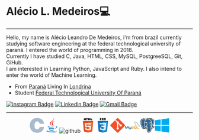 # Alécio L. Medeiros💻
***
Hello, my name is Alécio Leandro De Medeiros, i'm from brazil currently studying software engineering at the federal technological university of paraná.
I entered the world of programming in 2018.    
Currently I have studied C, Java, HTML, CSS, MySQL, PostgreeSQL, Git, GiHub.   
 I am interested in Learning Python, JavaScript and Ruby. I also intend to enter the world of Machine Learning.

* From [Paraná](https://pt.wikipedia.org/wiki/Paran%C3%A1) Living In [Londrina ](https://pt.wikipedia.org/wiki/Londrina)
* Student [Federal Technological University Of Paraná](http://www.utfpr.edu.br/)

 
[![instagram Badge](https://img.shields.io/badge/-AlexDeSaran-6633cc?style=flat-square&labelColor=6633cc&logo=INSTAGRAM&logoColor=white&link=https://www.instagram.com/alexdesaran/)](https://www.instagram.com/alexdesaran/) [![Linkedin Badge](https://img.shields.io/badge/-Alécio%20Medeiros-6633cc?style=flat-square&logo=Linkedin&logoColor=white&link=http://www.linkedin.com/in/alex-leandro-medeiros-5b68741a3/)](http://www.linkedin.com/in/alex-leandro-medeiros-5b68741a3) [![Gmail Badge](https://img.shields.io/badge/-AlexLeandro-6633cc?style=flat-square&logo=Facebook&logoColor=white&link=https://www.facebook.com/alex.leandro.0007)](https://www.facebook.com/alex.leandro.0007) 



 ***

 <p align = "center">
  <img src="https://raw.githubusercontent.com/devicons/devicon/master/icons/c/c-original.svg" alt="c" width="40" height="40"/><img 
src="https://raw.githubusercontent.com/devicons/devicon/master/icons/java/java-original.svg" alt="java" width="40" height="40"/><img                                                                                                                                   
src="https://github.com/urielcaire/aprendamd/blob/master/imgs/github.png" alt="github" width="40" height="40"/><img                                                               src="https://raw.githubusercontent.com/devicons/devicon/2809b567852a4648062a2d3e7c1c531367458c0b/icons/html5/html5-original-wordmark.svg" alt="html5" width="40" height="40"/><img
  src="https://raw.githubusercontent.com/devicons/devicon/2809b567852a4648062a2d3e7c1c531367458c0b/icons/css3/css3-original-wordmark.svg" alt="css3" width="40" height="40"/><img
  src="https://raw.githubusercontent.com/devicons/devicon/master/icons/git/git-original.svg" alt="git" width="40" height="40"/><img src="https://raw.githubusercontent.com/devicons/devicon/master/icons/mysql/mysql-original-wordmark.svg" alt="mysql" width="40" height="40"/><img
  src="https://raw.githubusercontent.com/devicons/devicon/2809b567852a4648062a2d3e7c1c531367458c0b/icons/postgresql/postgresql-original.svg" alt="postgree" width="40" height="40"/><img
src="https://raw.githubusercontent.com/devicons/devicon/2809b567852a4648062a2d3e7c1c531367458c0b/icons/windows8/windows8-original.svg" alt="windows" width="40" height="40"/>
 </p>

  


